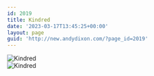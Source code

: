 ```yaml
---
id: 2019
title: Kindred
date: '2023-03-17T13:45:25+00:00'
layout: page
guid: 'http://new.andydixon.com/?page_id=2019'
---
```


![Kindred](https://i0.wp.com/assets.g8x2.ldn.idrivee2-23.com/posters/Kindred%2001.jpg?w=1200&ssl=1 "Kindred")  
![Kindred](https://i0.wp.com/assets.g8x2.ldn.idrivee2-23.com/posters/Kindred%2002.jpg?w=1200&ssl=1 "Kindred")